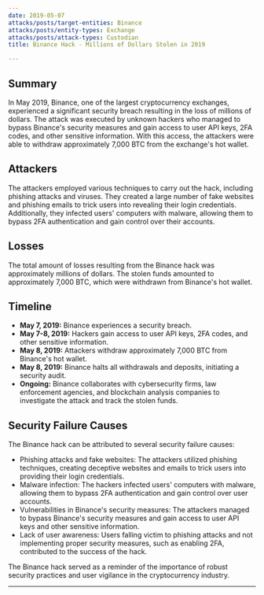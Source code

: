 ```yaml
---
date: 2019-05-07
attacks/posts/target-entities: Binance
attacks/posts/entity-types: Exchange
attacks/posts/attack-types: Custodian
title: Binance Hack - Millions of Dollars Stolen in 2019

---
```


## Summary

In May 2019, Binance, one of the largest cryptocurrency exchanges, experienced a significant security breach resulting in the loss of millions of dollars. The attack was executed by unknown hackers who managed to bypass Binance's security measures and gain access to user API keys, 2FA codes, and other sensitive information. With this access, the attackers were able to withdraw approximately 7,000 BTC from the exchange's hot wallet.

## Attackers

The attackers employed various techniques to carry out the hack, including phishing attacks and viruses. They created a large number of fake websites and phishing emails to trick users into revealing their login credentials. Additionally, they infected users' computers with malware, allowing them to bypass 2FA authentication and gain control over their accounts.

## Losses

The total amount of losses resulting from the Binance hack was approximately millions of dollars. The stolen funds amounted to approximately 7,000 BTC, which were withdrawn from Binance's hot wallet.

## Timeline

- **May 7, 2019:** Binance experiences a security breach.
- **May 7-8, 2019:** Hackers gain access to user API keys, 2FA codes, and other sensitive information.
- **May 8, 2019:** Attackers withdraw approximately 7,000 BTC from Binance's hot wallet.
- **May 8, 2019:** Binance halts all withdrawals and deposits, initiating a security audit.
- **Ongoing:** Binance collaborates with cybersecurity firms, law enforcement agencies, and blockchain analysis companies to investigate the attack and track the stolen funds.

## Security Failure Causes

The Binance hack can be attributed to several security failure causes:

- Phishing attacks and fake websites: The attackers utilized phishing techniques, creating deceptive websites and emails to trick users into providing their login credentials.
- Malware infection: The hackers infected users' computers with malware, allowing them to bypass 2FA authentication and gain control over user accounts.
- Vulnerabilities in Binance's security measures: The attackers managed to bypass Binance's security measures and gain access to user API keys and other sensitive information.
- Lack of user awareness: Users falling victim to phishing attacks and not implementing proper security measures, such as enabling 2FA, contributed to the success of the hack.

The Binance hack served as a reminder of the importance of robust security practices and user vigilance in the cryptocurrency industry.

---

